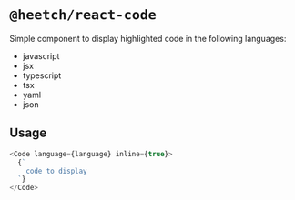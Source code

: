 # `@heetch/react-code`

Simple component to display highlighted code in the following languages:

- javascript
- jsx
- typescript
- tsx
- yaml
- json

## Usage

```js
<Code language={language} inline={true}>
  {`
    code to display
  `}
</Code>
```
